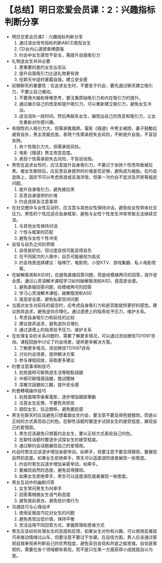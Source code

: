 # 【总结】明日恋爱会员课：2：兴趣指标判断分享

-   明日恋爱会员课2：兴趣指标判断分享
    1.  通过浪女信号指标判断ABCD类型女生
    2.  CD女内心道德束缚感强
    3.  约会中女生感觉不安全，需提升自我吸引力
-   礼物送女生并非必要
    1.  更重要的是约女生出去玩
    2.  提升自我吸引力比送礼物更有效
    3.  在聊天中适时暴露自我，建立安全感
-   前期聊天的重要性：在追求女生时，不要急于约会，要先通过聊天建立吸引力，不要让自己被动。
    1.  不要用大脑和脊椎思考，要注重原始吸引力和内在吸引力的提升。
    2.  通过展示自己的改变和提升吸引力，可以重新建立吸引力，避免女生冷淡。
    3.  适当消失一段时间，然后再联系女生，展现出自己的改变和吸引力，让女生重新对你感兴趣。
-   有個性的人吸引力大，但需承擔風險。電影《隧道》中男主被困，妻子鼓勵后威脅自杀，男主改變态度。表現个性需承担失去风险，不断提升自我，不盲目张扬。 
    1.  有个性吸引力大，但需承担风险。
    2.  电影《隧道》男主改变态度。
    3.  表现个性需承担失去风险，不盲目张扬。
-   男性在追求女性时，应注意提升自身吸引力，不要过于张扬个性而导致被拉黑。被女生删除后，应反思自身提供的价值是否足够，避免成为被胎。在约会选择上，国庆节可以考虑旅游或去海洋馆，但第一次约会不宜涉及开房等尴尬问题。
    1.  提升自身吸引力，避免被拉黑
    2.  反思自身提供的价值
    3.  约会选择及注意事项
-   在社交圈中与女性互动时，应注意与其他女性保持对话，避免给女性带来社交压力。男性的个性应适合自身框架，避免与女性个性发生冲突导致无法继续交流。
    1.  与其他女性保持对话
    2.  个性与框架的匹配
    3.  避免与女性个性冲突
-   自信与自负之间的界限
    1.  自信是好的，但过度自信可能显得自负
    2.  在不同层次的人眼中，自负可能被视为低劣
    3.  约会场景选择建议：咖啡厅、电影院、小型KTV、游戏集廳、私人电影院等。
-   在破解廢測和ASD时，应避免直接回答问题，而是给模棱两可的回答，提升安全感。通过心灵溶解术课程学习如何破解廢測和ASD，提高安全感。
    1.  避免直接回答问题，给模棱两可的回答
    2.  学习心灵溶解术课程，破解廢測和ASD
    3.  提高安全感，避免私密空间问题
-   当面对女生对前任的留恋时，应考虑自身吸引力和是否能提供更好的感觉。建议放弃追求，避免逆向合理化。通过道德上的指责给予压力，维护关系。
    1.  考虑自身吸引力和前任的比较
    2.  建议放弃追求，避免逆向合理化
    3.  通过道德上的指责给予压力，维护关系
-   在处理复杂的关系问题时，需要了解更多情况，可以通过添加微信TD1097咨询。课程回放中讨论了约会场景，提供更多解决方案。
    1.  了解更多情况，添加微信TD1097咨询
    2.  讨论约会场景，提供解决方案
    3.  参与课程回放，获取更多建议
-   約會注意事項和技巧
    1.  初見面時可聊旅遊生活等輕鬆話題
    2.  中期可聊情感話題，嘗試曖昧
    3.  深層次話題如三觀，提升安全感
-   約會轉場操作技巧
    1.  初見面喝茶後看電影，逐步增加親密舉動
    2.  注意女生反應，不要死命抓住
    3.  調侃女生，拉近關係，避免尷尬感
-   男生在聊天时应该避免只想着跟女生约会，要注意不要显得色狼猥琐，而是以正经的方式表现自己的色。在聊性话题时要逐步试探女生的接受程度，展现自己的爱情观。
    1.  男生应该避免只想着约会女生，要以正经方式表现自己的色。
    2.  在聊性话题时要逐步试探女生的接受程度。
    3.  通过聊约会话题展现自己的爱情观。
-   约会时男生应该逐步增加亲密举动，如牵手，但要注意不要显得猥琐，要展现自然的态度。如果女生拒绝牵手，男生可以适度调侃或者展现一些態度。
    1.  约会时男生应逐步增加亲密举动，如牵手。
    2.  要展现自然的态度，避免显得猥琐。
    3.  如果女生拒绝牵手，男生可以适度调侃或者展现一些態度。
-   男女互动中的幽默问答
    1.  女生常问男生为何牵手
    2.  回答需根据女生语气和态度
    3.  避免提前表白，避免低价值行为
-   沟通技巧与心理战术
    1.  使用反推技巧应对女生的问题
    2.  避免表现出低价值，保持平衡
    3.  灵活运用不同回答方式，掌握原理和思维方式
-   男生应该如何处理女生的态度和反馈，如果女生对你有兴趣，可以使用反推技巧来推动情绪过山车，但要注意不要过于生硬。在自信方面，男人应该通过客观自我审视来判断自己的优秀程度，避免盲目自信和井底之蛙思维。自信是客观的，需要在各个领域都有表现，而不是只在某一方面获得小成就就自以为是。
